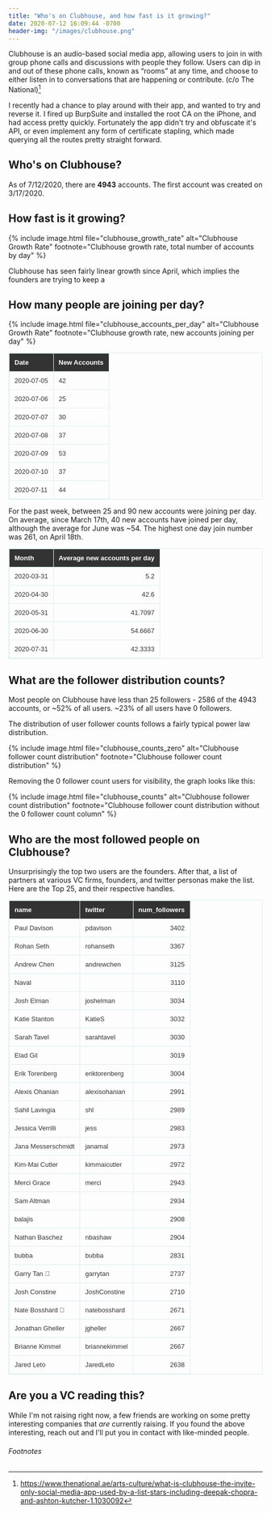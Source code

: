 ```yaml
---
title: "Who's on Clubhouse, and how fast is it growing?"
date: 2020-07-12 16:09:44 -0700
header-img: "/images/clubhouse.png"
---
```

<style>
table {
    border: solid 1px #DDEEEE;
    border-collapse: collapse;
    border-spacing: 0;
    font: normal 13px Arial, sans-serif;
}
thead th {
    background-color: #333;
    border: solid 1px #DDEEEE;
    color: #fff;
    padding: 10px;
    font-weight: bold;
    text-align: left;
    font-style: normal;
}
tbody td {
    border: solid 1px #DDEEEE;
    color: #333;
    padding: 10px;
    text-shadow: 1px 1px 1px #fff;
}
</style>

Clubhouse is an audio-based social media app, allowing users to join in with group phone calls and discussions with people they follow. Users can dip in and out of these phone calls, known as “rooms” at any time, and choose to either listen in to conversations that are happening or contribute. (c/o The National)[^1]

I recently had a chance to play around with their app, and wanted to try and reverse it. I fired up BurpSuite and installed the root CA on the iPhone, and had access pretty quickly. Fortunately the app didn't try and obfuscate it's API, or even implement any form of certificate stapling, which made querying all the routes pretty straight forward.

## Who's on Clubhouse?

As of 7/12/2020, there are **4943** accounts. The first account was created on 3/17/2020.

## How fast is it growing? 

{% include image.html file="clubhouse_growth_rate" alt="Clubhouse Growth Rate" footnote="Clubhouse growth rate, total number of accounts by day" %}

Clubhouse has seen fairly linear growth since April, which implies the founders are trying to keep a 

## How many people are joining per day?

{% include image.html file="clubhouse_accounts_per_day" alt="Clubhouse Growth Rate" footnote="Clubhouse growth rate, new accounts joining per day" %}

| Date       | New Accounts |
|------------|--------------|
| 2020-07-05 | 42           |
| 2020-07-06 | 25           |
| 2020-07-07 | 30           |
| 2020-07-08 | 37           |
| 2020-07-09 | 53           |
| 2020-07-10 | 37           |
| 2020-07-11 | 44           |

For the past week, between 25 and 90 new accounts were joining per day. On average, since March 17th, 40 new accounts have joined per day, although the average for June was \~54. The highest one day join number was 261, on April 18th.

| Month               |   Average new accounts per day |
|:--------------------|---------:|
| 2020-03-31 |   5.2    |
| 2020-04-30 |  42.6    |
| 2020-05-31 |  41.7097 |
| 2020-06-30 |  54.6667 |
| 2020-07-31 |  42.3333 |

## What are the follower distribution counts? 

Most people on Clubhouse have less than 25 followers - 2586 of the 4943 accounts, or \~52% of all users. \~23% of all users have 0 followers.

The distribution of user follower counts follows a fairly typical power law distribution. 


{% include image.html file="clubhouse_counts_zero" alt="Clubhouse follower count distribution" footnote="Clubhouse follower count distribution" %}

Removing the 0 follower count users for visibility, the graph looks like this:


{% include image.html file="clubhouse_counts" alt="Clubhouse follower count distribution" footnote="Clubhouse follower count distribution without the 0 follower count column" %}



## Who are the most followed people on Clubhouse?

Unsurprisingly the top two users are the founders. After that, a list of partners at various VC firms, founders, and twitter personas make the list. Here are the Top 25, and their respective handles.

| name               | twitter       |   num_followers |
|:-------------------|:--------------|----------------:|
| Paul Davison       | pdavison      |            3402 |
| Rohan Seth         | rohanseth     |            3367 |
| Andrew Chen        | andrewchen    |            3125 |
| Naval              |               |            3110 |
| Josh Elman         | joshelman     |            3034 |
| Katie Stanton      | KatieS        |            3032 |
| Sarah Tavel        | sarahtavel    |            3030 |
| Elad Gil           |               |            3019 |
| Erik Torenberg     | eriktorenberg |            3004 |
| Alexis Ohanian     | alexisohanian |            2991 |
| Sahil Lavingia     | shl           |            2989 |
| Jessica Verrilli   | jess          |            2983 |
| Jana Messerschmidt | janamal       |            2973 |
| Kim-Mai Cutler     | kimmaicutler  |            2972 |
| Merci Grace        | merci         |            2943 |
| Sam Altman         |               |            2934 |
| balajis            |               |            2908 |
| Nathan Baschez     | nbashaw       |            2904 |
| bubba              | bubba         |            2831 |
| Garry Tan 🍔       | garrytan      |            2737 |
| Josh Constine      | JoshConstine  |            2710 |
| Nate Bosshard 🔭   | natebosshard  |            2671 |
| Jonathan Gheller   | jgheller      |            2667 |
| Brianne Kimmel     | briannekimmel |            2667 |
| Jared Leto         | JaredLeto     |            2638 |

## Are you a VC reading this?

While I'm not raising right now, a few friends are working on some pretty interesting companies that _are_ currently raising. If you found the above interesting, reach out and I'll put you in contact with like-minded people.

###### Footnotes

[^1]: https://www.thenational.ae/arts-culture/what-is-clubhouse-the-invite-only-social-media-app-used-by-a-list-stars-including-deepak-chopra-and-ashton-kutcher-1.1030092